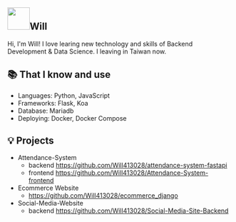 ## <img width="50px" src="https://raw.githubusercontent.com/ms314006/ms314006/basic/resource/gqsm.png" />Will

Hi, I'm Will! I love learing new technology and skills of Backend Development & Data Science. I leaving in Taiwan now.

## 📚 That I know and use
- Languages: Python, JavaScript
- Frameworks: Flask, Koa
- Database: Mariadb
- Deploying: Docker, Docker Compose

## 💡 Projects
- Attendance-System 
  - backend https://github.com/Will413028/attendance-system-fastapi
  - frontend https://github.com/Will413028/Attendance-System-frontend
- Ecommerce Website
  - https://github.com/Will413028/ecommerce_django
- Social-Media-Website
  - backend https://github.com/Will413028/Social-Media-Site-Backend

